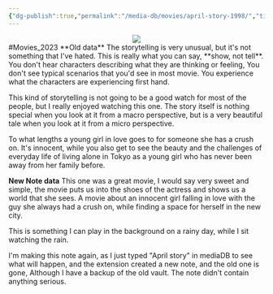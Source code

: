```yaml
---
{"dg-publish":true,"permalink":"/media-db/movies/april-story-1998/","title":"April Story","tags":["mediaDB/tv/movie"]}
---
```


<center><img src="https://m.media-amazon.com/images/M/MV5BNWZiYzU4ZmYtZmZmOC00NDI0LTg0ZjAtNDIxNGE3ZGI5ODQxXkEyXkFqcGdeQXVyNDQxNjcxNQ@@._V1_SX300.jpg"></center>
#Movies_2023 
**Old data**
The storytelling is very unusual, but it's not something that I've hated. This is really what you can say, **show, not tell**. You don't hear characters describing what they are thinking or feeling, You don't see typical scenarios that you'd see in most movie. You experience what the characters are experiencing first hand.

This kind of storytelling is not going to be a good watch for most of the people, but I really enjoyed watching this one. The story itself is nothing special when you look at it from a macro perspective, but is a very beautiful tale when you look at it from a micro perspective.

To what lengths a young girl in love goes to for someone she has a crush on. It's innocent, while you also get to see the beauty and the challenges of everyday life of living alone in Tokyo as a young girl who has never been away from her family before.

**New Note data**
This one was a great movie, I would say very sweet and simple, the movie puts us into the shoes of the actress and shows us a world that she sees. A movie about an innocent girl falling in love with the guy she always had a crush on, while finding a space for herself in the new city.

This is something I can play in the background on a rainy day, while I sit watching the rain.

I'm making this note again, as I just typed "April story" in mediaDB to see what will happen, and the extension created a new note, and the old one is gone, Although I have a backup of the old vault. The note didn't contain anything serious.